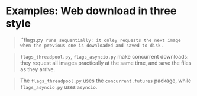 # Examples: Web download in three style
> ``flags.py` runs sequentially: it onley requests the next image when the previous one is downloaded and saved to disk.`

> `flags_threadpool.py`, `flags_asyncio.py` make concurrent downloads: they request all images practically at the same time, and save the files as they arrive.

> The `flags_threadpool.py` uses the `concurrent.futures` package, while `flags_asyncio.py` uses `asyncio`.
